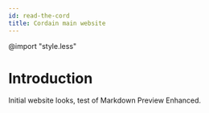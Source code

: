 ```yaml
---
id: read-the-cord
title: Cordain main website
---
```

@import "style.less"
# Introduction

Initial website looks, test of Markdown Preview Enhanced.